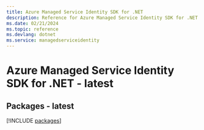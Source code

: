 ```yaml
---
title: Azure Managed Service Identity SDK for .NET
description: Reference for Azure Managed Service Identity SDK for .NET
ms.date: 02/21/2024
ms.topic: reference
ms.devlang: dotnet
ms.service: managedserviceidentity
---
```

# Azure Managed Service Identity SDK for .NET - latest
## Packages - latest
[!INCLUDE [packages](managed-service-identity-index.md)]